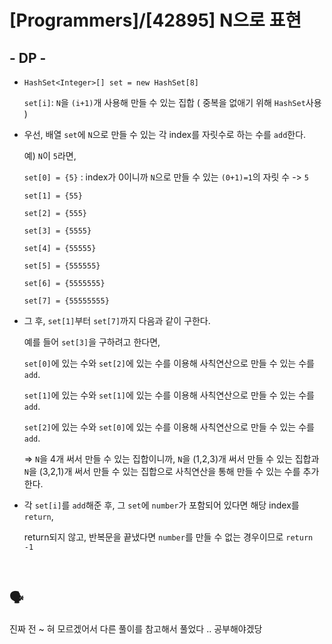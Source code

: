 # [Programmers]/[42895] N으로 표현

## - DP -

* `HashSet<Integer>[] set = new HashSet[8]`

  `set[i]`:  `N`을 `(i+1)`개 사용해 만들 수 있는 집합 ( 중복을 없애기 위해 `HashSet`사용 )

* 우선, 배열 `set`에 `N`으로 만들 수 있는 각 index를 자릿수로 하는  수를 `add`한다.

  예) `N`이 `5`라면,

  `set[0] = {5}` : index가 0이니까  `N`으로 만들 수 있는 `(0+1)=1`의 자릿 수 -> `5`

  `set[1] = {55}`

  `set[2] = {555}`

  `set[3] = {5555}`

  `set[4] = {55555}`

  `set[5] = {555555}`

  `set[6] = {5555555}`

  `set[7] = {55555555}`

* 그 후, `set[1]`부터 `set[7]`까지 다음과 같이 구한다.

  예를 들어 `set[3]`을 구하려고 한다면,

  `set[0]`에 있는 수와 `set[2]`에 있는 수를 이용해 사칙연산으로 만들 수 있는 수를 `add`.

  `set[1]`에 있는 수와 `set[1]`에 있는 수를 이용해 사칙연산으로 만들 수 있는 수를 `add`.

  `set[2]`에 있는 수와 `set[0]`에 있는 수를 이용해 사칙연산으로 만들 수 있는 수를 `add`.

  => `N`을 4개 써서 만들 수 있는 집합이니까, `N`을 (1,2,3)개 써서 만들 수 있는 집합과 `N`을 (3,2,1)개 써서 만들 수 있는 집합으로 사칙연산을 통해 만들 수 있는 수를 추가한다. 
  
* 각 `set[i]`를 `add`해준 후, 그 `set`에 `number`가 포함되어 있다면 해당 index를 `return`,

  return되지 않고, 반복문을 끝냈다면 `number`를 만들 수 없는 경우이므로 `return -1`

</br>

## :speaking_head:

진짜 전 ~ 혀 모르겠어서 다른 풀이를 참고해서 풀었다 .. 공부해야겠당 
